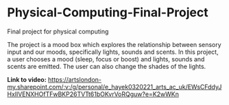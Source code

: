 # Physical-Computing-Final-Project
Final project for physical computing

The project is a mood box which explores the relationship between sensory input and our moods, specifically lights, sounds and scents. In this project, a user chooses a mood (sleep, focus or boost) and lights, sounds and scents are emitted. The user can also change the shades of the lights. 

**Link to video:** https://artslondon-my.sharepoint.com/:v:/g/personal/e_hayek0320221_arts_ac_uk/EWsCFddyJHxIlVENXHOfTFwBKP26TVTt61bOKvrVoRQguw?e=K2wWKn
